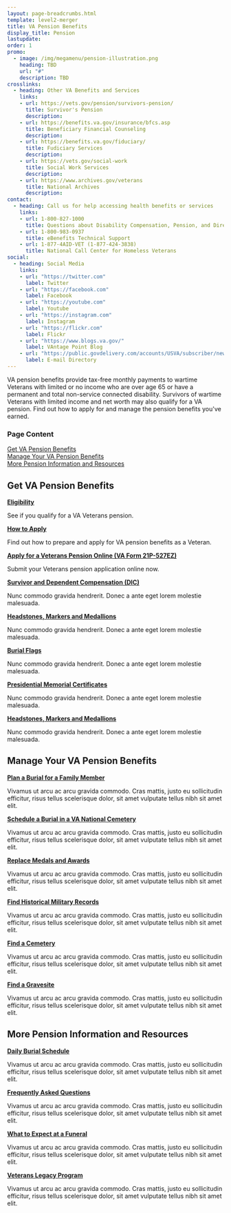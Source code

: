 ```yaml
---
layout: page-breadcrumbs.html
template: level2-merger
title: VA Pension Benefits
display_title: Pension
lastupdate:
order: 1
promo:
  - image: /img/megamenu/pension-illustration.png
    heading: TBD
    url: "#"
    description: TBD
crosslinks:
  - heading: Other VA Benefits and Services
    links:
    - url: https://vets.gov/pension/survivors-pension/
      title: Survivor's Pension
      description:
    - url: https://benefits.va.gov/insurance/bfcs.asp
      title: Beneficiary Financial Counseling
      description:
    - url: https://benefits.va.gov/fiduciary/
      title: Fudiciary Services
      description:
    - url: https://vets.gov/social-work
      title: Social Work Services
      description:
    - url: https://www.archives.gov/veterans
      title: National Archives
      description:
contact:
  - heading: Call us for help accessing health benefits or services
    links:
    - url: 1-800-827-1000
      title: Questions about Disability Compensation, Pension, and Direct Deposit
    - url: 1-800-983-0937
      title: eBenefits Technical Support
    - url: 1-877-4AID-VET (1-877-424-3838)
      title: National Call Center for Homeless Veterans
social:
  - heading: Social Media
    links:
    - url: "https://twitter.com"
      label: Twitter
    - url: "https://facebook.com"
      label: Facebook
    - url: "https://youtube.com"
      label: Youtube
    - url: "https://instagram.com"
      label: Instagram
    - url: "https://flickr.com"
      label: Flickr
    - url: "https://www.blogs.va.gov/"
      label: VAntage Point Blog
    - url: "https://public.govdelivery.com/accounts/USVA/subscriber/new/"
      label: E-mail Directory
---
```


<p class="va-introtext">
VA pension benefits provide tax-free monthly payments to wartime Veterans with limited or no income who are over age 65 or have a permanent and total non-service connected disability. Survivors of wartime Veterans with limited income and net worth may also qualify for a VA pension. Find out how to apply for and manage the pension benefits you've earned.
</p>

<h3 class="highlight">Page Content</h3>

[Get VA Pension Benefits](#get)<br>
[Manage Your VA Pension Benefits](#manage)<br>
[More Pension Information and Resources](#more)<br>

<section id="get" class="merger-majorlinks">

  <h2 class="highlight">Get VA Pension Benefits</h2>

  <div class="link">
    <a href="vets.gov/pension/eligibility//"><b>Eligibility</b></a>
    <p>See if you qualify for a VA Veterans pension.
  </div>

  <div class="link">
    <a href="https://www.vets.gov/pension/apply/"><b>How to Apply</b></a>
    <p>Find out how to prepare and apply for VA pension benefits as a Veteran.</p>
  </div>

  <div class="link">
    <a href="https://www.vets.gov/pension/application/527EZ/introduction"><b>Apply for a Veterans Pension Online (VA Form 21P-527EZ)</b></a>
    <p>Submit your Veterans pension application online now.</p>
  </div>

  <div class="link">
    <a href="https://vets.gov/burials-and-memorials/survivor-and-dependent-benefits/compensation/"><b>Survivor and Dependent Compensation (DIC)</b></a>
    <p>Nunc commodo gravida hendrerit. Donec a ante eget lorem molestie malesuada.</p>
  </div>

  <div class="link">
    <a href="https://www.vets.gov/burials-and-memorials/honor/headstones-markers-medallions/"><b>Headstones, Markers and Medallions</b></a>
    <p>Nunc commodo gravida hendrerit. Donec a ante eget lorem molestie malesuada.</p>
  </div>

  <div class="link">
    <a href="https://www.vets.gov/burials-and-memorials/honor/flags-and-memorial-certificates/"><b>Burial Flags</b></a>
    <p>Nunc commodo gravida hendrerit. Donec a ante eget lorem molestie malesuada.</p>
  </div>

  <div class="link">
    <a href="https://www.vets.gov/burials-and-memorials/honor/flags-and-memorial-certificates/"><b>Presidential Memorial Certificates</b></a>
    <p>Nunc commodo gravida hendrerit. Donec a ante eget lorem molestie malesuada.</p>
  </div>

  <div class="link">
    <a href="https://vets.gov/burials-and-memorials/bereavement-counseling/"><b>Headstones, Markers and Medallions</b></a>
    <p>Nunc commodo gravida hendrerit. Donec a ante eget lorem molestie malesuada.</p>
  </div>

</section>

<section id="manage" class="merger-majorlinks">

  <h2 class='highlight'>Manage Your VA Pension Benefits</h2>

  <div class="link">
    <a href="https://vets.gov/burials-and-memorials/burial-planning/"><b>Plan a Burial for a Family Member</b></a>
    <p>Vivamus ut arcu ac arcu gravida commodo. Cras mattis, justo eu sollicitudin efficitur, risus tellus scelerisque dolor, sit amet vulputate tellus nibh sit amet elit.</p>
    </div>

  <div class="link">
    <a href="https://www.cem.va.gov/cem/burial_benefits/need.asp"><b>Schedule a Burial in a VA National Cemetery</b></a>
    <p>Vivamus ut arcu ac arcu gravida commodo. Cras mattis, justo eu sollicitudin efficitur, risus tellus scelerisque dolor, sit amet vulputate tellus nibh sit amet elit.</p>
  </div>

  <div class="link">
    <a href="https://www.cem.va.gov/recmed_records.asp"><b>Replace Medals and Awards</b></a>
    <p>Vivamus ut arcu ac arcu gravida commodo. Cras mattis, justo eu sollicitudin efficitur, risus tellus scelerisque dolor, sit amet vulputate tellus nibh sit amet elit.</p>
  </div>

  <div class="link">
    <a href="#"><b>Find Historical Military Records</b></a>
    <p>Vivamus ut arcu ac arcu gravida commodo. Cras mattis, justo eu sollicitudin efficitur, risus tellus scelerisque dolor, sit amet vulputate tellus nibh sit amet elit.</p>
  </div>

  <div class="link">
    <a href="https://vets.gov/facilities"><b>Find a Cemetery</b></a>
    <p>Vivamus ut arcu ac arcu gravida commodo. Cras mattis, justo eu sollicitudin efficitur, risus tellus scelerisque dolor, sit amet vulputate tellus nibh sit amet elit.</p>
  </div>

  <div class="link">
    <a href="https://m.va.gov/gravelocator/index.cfm"><b>Find a Gravesite</b></a>
    <p>Vivamus ut arcu ac arcu gravida commodo. Cras mattis, justo eu sollicitudin efficitur, risus tellus scelerisque dolor, sit amet vulputate tellus nibh sit amet elit.</p>
  </div>

</section>

<section id="more" class="merger-majorlinks">

  <h2 class='highlight'>More Pension Information and Resources</h2>

  <div class="link">
    <a href="https://cem.va.gov/cem/dailyburialschedule/"><b>Daily Burial Schedule</b></a>
    <p>Vivamus ut arcu ac arcu gravida commodo. Cras mattis, justo eu sollicitudin efficitur, risus tellus scelerisque dolor, sit amet vulputate tellus nibh sit amet elit.</p>
  </div>

  <div class="link">
    <a href="https://www.cem.va.gov/cem/faq.asp"><b>Frequently Asked Questions</b></a>
    <p>Vivamus ut arcu ac arcu gravida commodo. Cras mattis, justo eu sollicitudin efficitur, risus tellus scelerisque dolor, sit amet vulputate tellus nibh sit amet elit.</p>
  </div>

  <div class="link">
    <a href="https://vets.gov/burials-and-memorials/what-to-expect-at-a-funeral/"><b>What to Expect at a Funeral</b></a>
    <p>Vivamus ut arcu ac arcu gravida commodo. Cras mattis, justo eu sollicitudin efficitur, risus tellus scelerisque dolor, sit amet vulputate tellus nibh sit amet elit.</p>
  </div>

  <div class="link">
    <a href="https://www.cem.va.gov/cem/legacy/index.asp"><b>Veterans Legacy Program</b></a>
    <p>Vivamus ut arcu ac arcu gravida commodo. Cras mattis, justo eu sollicitudin efficitur, risus tellus scelerisque dolor, sit amet vulputate tellus nibh sit amet elit.</p>
  </div>

</section>
